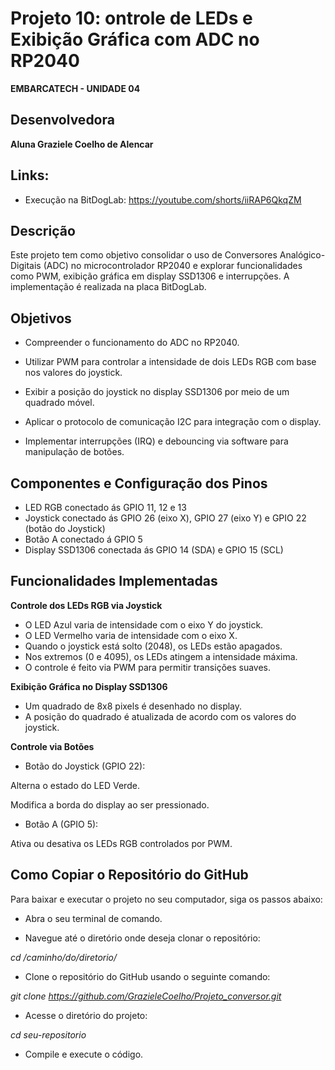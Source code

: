 # Projeto 10: **ontrole de LEDs e Exibição Gráfica com ADC no RP2040**
**EMBARCATECH - UNIDADE 04**

## Desenvolvedora
**Aluna Graziele Coelho de Alencar**

## Links: 
- Execução na BitDogLab:
https://youtube.com/shorts/iiRAP6QkqZM

## Descrição
Este projeto tem como objetivo consolidar o uso de Conversores Analógico-Digitais (ADC) no microcontrolador RP2040 e explorar funcionalidades como PWM, exibição gráfica em display SSD1306 e interrupções. A implementação é realizada na placa BitDogLab.

## Objetivos

- Compreender o funcionamento do ADC no RP2040.

- Utilizar PWM para controlar a intensidade de dois LEDs RGB com base nos valores do joystick.

- Exibir a posição do joystick no display SSD1306 por meio de um quadrado móvel.

- Aplicar o protocolo de comunicação I2C para integração com o display.

- Implementar interrupções (IRQ) e debouncing via software para manipulação de botões.



## Componentes e Configuração dos Pinos

- LED RGB conectado ás GPIO 11, 12 e 13
- Joystick conectado ás GPIO 26 (eixo X), GPIO 27 (eixo Y) e GPIO 22 (botão do Joystick)
- Botão A conectado á GPIO 5
- Display SSD1306 conectada ás GPIO 14 (SDA) e GPIO 15 (SCL)

## Funcionalidades Implementadas

**Controle dos LEDs RGB via Joystick**

- O LED Azul varia de intensidade com o eixo Y do joystick.
- O LED Vermelho varia de intensidade com o eixo X.
- Quando o joystick está solto (2048), os LEDs estão apagados.
- Nos extremos (0 e 4095), os LEDs atingem a intensidade máxima.
- O controle é feito via PWM para permitir transições suaves.

**Exibição Gráfica no Display SSD1306**

- Um quadrado de 8x8 pixels é desenhado no display.
- A posição do quadrado é atualizada de acordo com os valores do joystick.

**Controle via Botões**

- Botão do Joystick (GPIO 22):

Alterna o estado do LED Verde.

Modifica a borda do display ao ser pressionado.

- Botão A (GPIO 5):

Ativa ou desativa os LEDs RGB controlados por PWM.

## Como Copiar o Repositório do GitHub

Para baixar e executar o projeto no seu computador, siga os passos abaixo:

- Abra o seu terminal de comando.

- Navegue até o diretório onde deseja clonar o repositório:

*cd /caminho/do/diretorio/*

- Clone o repositório do GitHub usando o seguinte comando:

*git clone https://github.com/GrazieleCoelho/Projeto_conversor.git*

- Acesse o diretório do projeto:

*cd seu-repositorio*

- Compile e execute o código.
